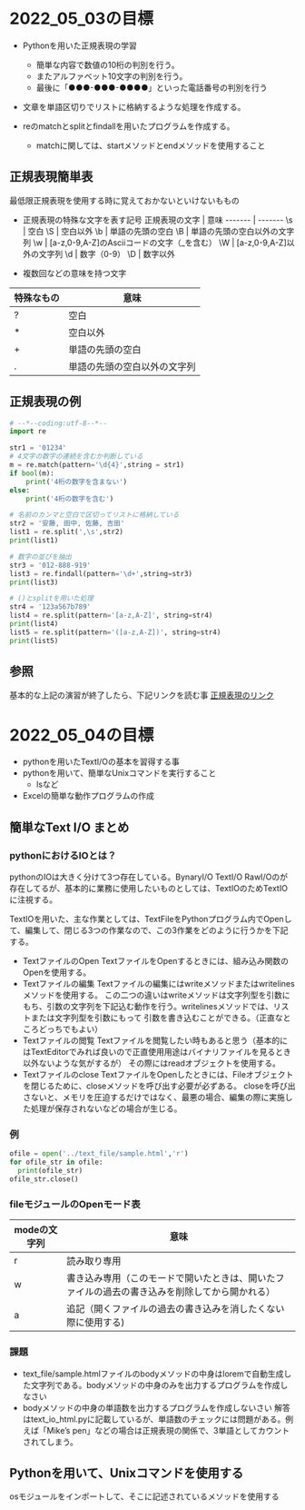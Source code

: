 # 2022_05_03の目標

- Pythonを用いた正規表現の学習
  - 簡単な内容で数値の10桁の判別を行う。
  - またアルファベット10文字の判別を行う。
  - 最後に「●●●-●●●-●●●●」といった電話番号の判別を行う

- 文章を単語区切りでリストに格納するような処理を作成する。
- reのmatchとsplitとfindallを用いたプログラムを作成する。
  - matchに関しては、startメソッドとendメソッドを使用すること

## 正規表現簡単表

最低限正規表現を使用する時に覚えておかないといけないももの

- 正規表現の特殊な文字を表す記号
正規表現の文字 | 意味
------- | -------
\s | 空白
\S | 空白以外
\b | 単語の先頭の空白
\B | 単語の先頭の空白以外の文字列
\w | [a-z,0-9,A-Z]のAsciiコードの文字（_を含む）
\W | [a-z,0-9,A-Z]以外の文字列
\d | 数字（0-9）
\D | 数字以外

- 複数回などの意味を持つ文字

特殊なもの | 意味
------- | -------
? | 空白
\* | 空白以外
+ | 単語の先頭の空白
. | 単語の先頭の空白以外の文字列

## 正規表現の例

```python
# --*--coding:utf-8--*--
import re

str1 = '01234'
# 4文字の数字の連続を含むか判断している
m = re.match(pattern='\d{4}',string = str1)
if bool(m):
    print('4桁の数字を含まない')
else:
    print('4桁の数字を含む')

# 名前のカンマと空白で区切ってリストに格納している
str2 = '安藤, 田中, 佐藤, 吉田'
list1 = re.split(',\s',str2)
print(list1)

# 数字の並びを抽出
str3 = '012-888-919'
list3 = re.findall(pattern='\d+',string=str3)
print(list3)

# ()とsplitを用いた処理
str4 = '123a567b789'
list4 = re.split(pattern='[a-z,A-Z]', string=str4)
print(list4)
list5 = re.split(pattern='([a-z,A-Z])', string=str4)
print(list5)
```

## 参照

基本的な上記の演習が終了したら、下記リンクを読む事
[正規表現のリンク](https://docs.python.org/ja/3/library/re.html)

# 2022_05_04の目標

- pythonを用いたTextI/Oの基本を習得する事
- pythonを用いて、簡単なUnixコマンドを実行すること
  - lsなど
- Excelの簡単な動作プログラムの作成

## 簡単なText I/O まとめ

### pythonにおけるIOとは？

pythonのIOは大きく分けて3つ存在している。BynaryI/O TextI/O RawI/Oのが存在してるが、基本的に業務に使用したいものとしては、TextIOのためTextIOに注視する。

TextIOを用いた、主な作業としては、TextFileをPythonプログラム内でOpenして、編集して、閉じる3つの作業なので、この3作業をどのように行うかを下記する。

- TextファイルのOpen 
  TextファイルをOpenするときには、組み込み関数のOpenを使用する。
- Textファイルの編集
  Textファイルの編集にはwriteメソッドまたはwritelinesメソッドを使用する。
  この二つの違いはwriteメソッドは文字列型を引数にもち、引数の文字列を下記込む動作を行う。writelinesメソッドでは、リストまたは文字列型を引数にもって
  引数を書き込むことができる。（正直なところどっちでもよい）
- Textファイルの閲覧
  Textファイルを閲覧したい時もあると思う（基本的にはTextEditorでみれば良いので正直使用用途はバイナリファイルを見るとき以外ないような気がするが）
  その際にはreadオブジェクトを使用する。
- Textファイルのclose
  TextファイルをOpenしたときには、Fileオブジェクトを閉じるために、closeメソッドを呼び出す必要が必ずある。
  closeを呼び出さないと、メモリを圧迫するだけではなく、最悪の場合、編集の際に実施した処理が保存されないなどの場合が生じる。

### 例
  ```python
  ofile = open('../text_file/sample.html','r')
  for ofile_str in ofile:
    print(ofile_str)
  ofile_str.close()
  ```

### fileモジュールのOpenモード表

modeの文字列 |意味
------- | -------
r | 読み取り専用
w | 書き込み専用（このモードで開いたときは、開いたファイルの過去の書き込みを削除してから開かれる）
a | 追記（開くファイルの過去の書き込みを消したくない際に使用する)

### 課題
- text_file/sample.htmlファイルのbodyメソッドの中身はloremで自動生成した文字列である。bodyメソッドの中身のみを出力するプログラムを作成しなさい
- bodyメソッドの中身の単語数を出力するプログラムを作成しないさい
解答はtext_io_html.pyに記載しているが、単語数のチェックには問題がある。例えば「Mike’s pen」などの場合は正規表現の関係で、3単語としてカウントされてしまう。

## Pythonを用いて、Unixコマンドを使用する

osモジュールをインポートして、そこに記述されているメソッドを使用する

